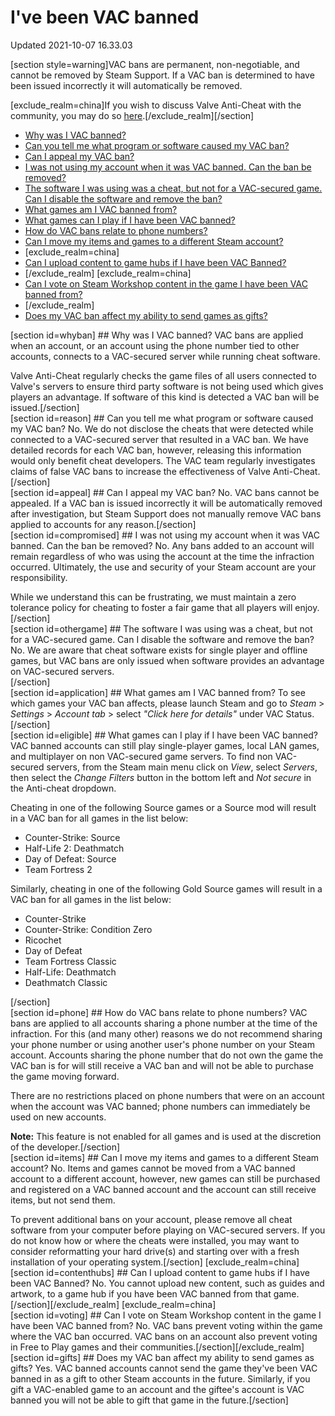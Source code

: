 # I've been VAC banned
Updated 2021-10-07 16.33.03

[section style=warning]VAC bans are permanent, non-negotiable, and cannot be removed by Steam Support. If a VAC ban is determined to have been issued incorrectly it will automatically be removed.   
  
[exclude_realm=china]If you wish to discuss Valve Anti-Cheat with the community, you may do so [here](https://steamcommunity.com/discussions/forum/9/).[/exclude_realm][/section]
* [Why was I VAC banned?](#whyban)
* [Can you tell me what program or software caused my VAC ban?](#reason)
* [Can I appeal my VAC ban?](#appeal)
* [I was not using my account when it was VAC banned. Can the ban be removed?](#compromised)
* [The software I was using was a cheat, but not for a VAC-secured game. Can I disable the software and remove the ban?](#othergame)
* [What games am I VAC banned from?](#application)
* [What games can I play if I have been VAC banned?](#eligible)
* [How do VAC bans relate to phone numbers?](#phone)
* [Can I move my items and games to a different Steam account?](#items)
*  [exclude_realm=china]
* [Can I upload content to game hubs if I have been VAC Banned?](#contenthubs)
* [/exclude_realm]  	[exclude_realm=china]
* [Can I vote on Steam Workshop content in the game I have been VAC banned from?](#voting)
* [/exclude_realm]
* [Does my VAC ban affect my ability to send games as gifts?](#gifts)

  
[section id=whyban] ## Why was I VAC banned?
VAC bans are applied when an account, or an account using the phone number tied to other accounts, connects to a VAC-secured server while running cheat software.  
  
Valve Anti-Cheat regularly checks the game files of all users connected to Valve's servers to ensure third party software is not being used which gives players an advantage. If software of this kind is detected a VAC ban will be issued.[/section]  
[section id=reason] ## Can you tell me what program or software caused my VAC ban?
No. We do not disclose the cheats that were detected while connected to a VAC-secured server that resulted in a VAC ban. We have detailed records for each VAC ban, however, releasing this information would only benefit cheat developers. The VAC team regularly investigates claims of false VAC bans to increase the effectiveness of Valve Anti-Cheat.[/section]   
[section id=appeal] ## Can I appeal my VAC ban?
No. VAC bans cannot be appealed. If a VAC ban is issued incorrectly it will be automatically removed after investigation, but Steam Support does not manually remove VAC bans applied to accounts for any reason.[/section]   
[section id=compromised] ## I was not using my account when it was VAC banned. Can the ban be removed?
No. Any bans added to an account will remain regardless of who was using the account at the time the infraction occurred. Ultimately, the use and security of your Steam account are your responsibility.   
  
While we understand this can be frustrating, we must maintain a zero tolerance policy for cheating to foster a fair game that all players will enjoy.  
[/section]   
[section id=othergame] ## The software I was using was a cheat, but not for a VAC-secured game. Can I disable the software and remove the ban?
No. We are aware that cheat software exists for single player and offline games, but VAC bans are only issued when software provides an advantage on VAC-secured servers.  
[/section]   
[section id=application] ## What games am I VAC banned from?
To see which games your VAC ban affects, please launch Steam and go to *Steam* > *Settings* > *Account tab* > select *"Click here for details"* under VAC Status.[/section]   
[section id=eligible] ## What games can I play if I have been VAC banned?
VAC banned accounts can still play single-player games, local LAN games, and multiplayer on non VAC-secured game servers. To find non VAC-secured servers, from the Steam main menu click on *View*, select *Servers*, then select the *Change Filters* button in the bottom left and *Not secure* in the Anti-cheat dropdown.  
  
Cheating in one of the following Source games or a Source mod will result in a VAC ban for all games in the list below:
* Counter-Strike: Source
* Half-Life 2: Deathmatch
* Day of Defeat: Source
* Team Fortress 2

Similarly, cheating in one of the following Gold Source games will result in a VAC ban for all games in the list below:  

* Counter-Strike
* Counter-Strike: Condition Zero
* Ricochet
* Day of Defeat
* Team Fortress Classic
* Half-Life: Deathmatch
* Deathmatch Classic

 [/section]   
[section id=phone] ## How do VAC bans relate to phone numbers?
VAC bans are applied to all accounts sharing a phone number at the time of the infraction. For this (and many other) reasons we do not recommend sharing your phone number or using another user's phone number on your Steam account. Accounts sharing the phone number that do not own the game the VAC ban is for will still receive a VAC ban and will not be able to purchase the game moving forward.  
  
There are no restrictions placed on phone numbers that were on an account when the account was VAC banned; phone numbers can immediately be used on new accounts.  
  
**Note:** This feature is not enabled for all games and is used at the discretion of the developer.[/section]   
[section id=items] ## Can I move my items and games to a different Steam account?
No. Items and games cannot be moved from a VAC banned account to a different account, however, new games can still be purchased and registered on a VAC banned account and the account can still receive items, but not send them.  
  
To prevent additional bans on your account, please remove all cheat software from your computer before playing on VAC-secured servers. If you do not know how or where the cheats were installed, you may want to consider reformatting your hard drive(s) and starting over with a fresh installation of your operating system.[/section]    [exclude_realm=china]  
[section id=contenthubs] ## Can I upload content to game hubs if I have been VAC Banned?
No. You cannot upload new content, such as guides and artwork, to a game hub if you have been VAC banned from that game.[/section][/exclude_realm]    [exclude_realm=china]  
[section id=voting] ## Can I vote on Steam Workshop content in the game I have been VAC banned from?
No. VAC bans prevent voting within the game where the VAC ban occurred. VAC bans on an account also prevent voting in Free to Play games and their communities.[/section][/exclude_realm]   
[section id=gifts] ## Does my VAC ban affect my ability to send games as gifts?
Yes. VAC banned accounts cannot send the game they've been VAC banned in as a gift to other Steam accounts in the future. Similarly, if you gift a VAC-enabled game to an account and the giftee's account is VAC banned you will not be able to gift that game in the future.[/section]